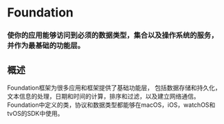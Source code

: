 # Foundation
### 使你的应用能够访问到必须的数据类型，集合以及操作系统的服务，并作为最基础的功能层。
## 概述
Foundation框架为很多应用和框架提供了基础功能层，
包括数据存储和持久化，文本信息的处理，日期和时间的计算，排序和过滤，以及建立网络通信。
Foundation中定义的类，协议和数据类型都能够在macOS，iOS，watchOS和tvOS的SDK中使用。
